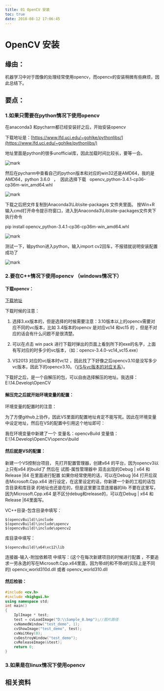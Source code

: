 ```yaml
---
title: 01 OpenCV 安装
toc: true
date: 2018-08-12 17:06:45
---
```

# OpenCV 安装

## 缘由：

机器学习中对于图像的处理经常使用opencv，而opencv的安装稍微有些麻烦，因此总结下。


## 要点：

### 1.如果只需要在python情况下使用opencv


在anaconda3 和pycharm都已经安装好之后，开始安装opencv

下载地址是：[https://www.lfd.uci.edu/~gohlke/pythonlibs/](https://www.lfd.uci.edu/~gohlke/pythonlibs/)

地址里面是python的很多unofficial库，因此加载时间比较长，要等一会。


![mark](http://images.iterate.site/blog/image/180728/lkGF7d5C9I.png?imageslim)

然后在pycharm中查看自己的python版本和对应的win32还是AMD64，我的是AMD64，python 3.6.0   ，  因此选择下载   opencv_python-3.4.1-cp36-cp36m-win_amd64.whl


![mark](http://images.iterate.site/blog/image/180728/93AilD7B7E.png?imageslim)

下载之后把文件复制到Anaconda3\Lib\site-packages 文件夹里面。
按Win+R 输入cmd打开命令提示符窗口，进入到Anaconda3\Lib\site-packages文件夹下
执行命令

pip install opencv_python-3.4.1-cp36-cp36m-win_amd64.whl


![mark](http://images.iterate.site/blog/image/180728/ejkI14kBEl.png?imageslim)

测试一下，输python进入python，输入import cv2回车，不报错就说明安装配置成功了

![mark](http://images.iterate.site/blog/image/180728/jbIdCGaH7H.png?imageslim)



### 2.要在C++情况下使用opencv （windows情况下）




#### 下载opencv：


[下载地址](https://opencv.org/releases.html)

下载时候的注意：

1. 选择3.xx版本的，但是选择的时候需要注意：3.10版本以上的opencv需要对应不同的vc版本，比如 3.4版本的opencv 是对应vc14 和vc15 的 ，但是不对应的话会有什么问题不是很清楚。

2. 可以在点击 win pack 进行下载时弹出的页面上看到所下的exe的名字，上面有写对应的时多少的vc版本，（如：opencv-3.4.0-vc14_vc15.exe）

3. VS2013 对应的vc版本时vc12 ，因此找了下好像之后opencv3.10是没写多少vc版本，因此下的opencv3.10。（[VS与vc版本的对应关系](http://blog.csdn.net/hellokandy/article/details/53379724)）。


下载好之后，是一个自解压的包，可以自由选择解压的地址。我选择： E:\14.Develop\OpenCV


#### 解压完之后就开始环境变量的配置：


环境变量的配置时的注意：

为了方便github上协作，因此VS里面的配置地址肯定不能写死。因此在环境变量中设定地址，然后在VS的配置中引用这个地址即可：

我在环境变量中新建了一个
变量名：opencvBuild
变量值：E:\14.Develop\OpenCV\opencv\build


#### 然后就是VS的配置：


新建一个VS控制台项目，
先打开配置管理器，创建x64 的平台，因为opencv3以上只有x64 的build了
然后在 试图-属性管理器中 双击出现的Debug | x64 和Release |64 在里面进行配置
如果你经常使用的话，可以在Debug |64 打开后双击Microsoft.Cpp.x64 进行设定，在这里设定的话，你新建一个新的工程的话包含目录和库目录 的地址也还是在的，但是这里要注意连接器的lib 不要在这里写，因为Microsoft.Cpp.x64 是不区分debug和release的，可以在Debug | x64 和Release |64里面写。

VC++目录-包含目录中填写：

```
$(opencvBuild)\include
$(opencvBuild)\include\opencv
$(opencvBuild)\include\opencv2
```

库目录中填写：

```
$(opencvBuild)\x64\vc12\lib
```

连接器-输入-附加依赖项 中填写：(这个在每次新建项目的时候进行配置 ，不要追求一劳永逸的写在Microsoft.Cpp.x64里面，因为带d的和不带d的实际上是不同的)
opencv_world310d.dll 或者 opencv_world310.dll


#### 然后检验：


```cpp
#include <cv.h>
#include <highgui.h>
using namespace std;
int main()
{
    IplImage * test;
    test = cvLoadImage("D:\\Sample_8.bmp");//图片路径
    cvNamedWindow("test_demo", 1);
    cvShowImage("test_demo", test);
    cvWaitKey(0);
    cvDestroyWindow("test_demo");
    cvReleaseImage(&test);
    return 0;
}
```




### 3.如果是在linux情况下使用opencv







## 相关资料
